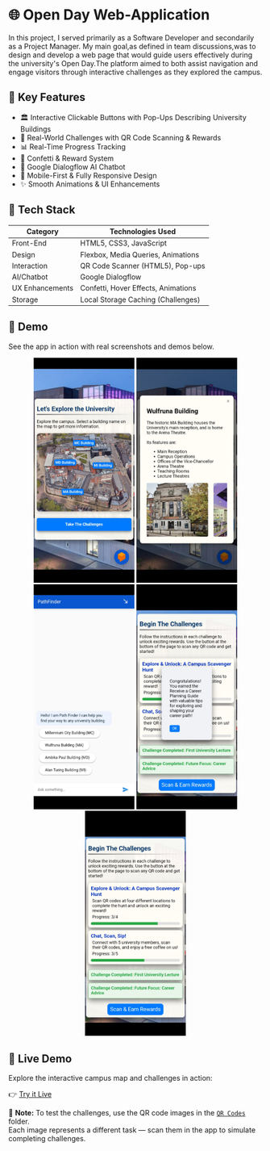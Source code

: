 # 🌐 Open Day Web-Application
In this project, I served primarily as a Software Developer and secondarily as a Project Manager. My main goal,as defined in team discussions,was to design and develop a web page that would guide users effectively during the university's Open Day.The platform aimed to both assist navigation and engage visitors through interactive challenges as they explored the campus.


## 🚀 Key Features
- 🏛️ Interactive Clickable Buttons with Pop-Ups Describing University Buildings 
- 🎯 Real-World Challenges with QR Code Scanning & Rewards
- 📊 Real-Time Progress Tracking  
- 🎉 Confetti & Reward System  
- 🤖 Google Dialogflow AI Chatbot  
- 📱 Mobile-First & Fully Responsive Design  
- ✨ Smooth Animations & UI Enhancements


## 🧠 Tech Stack
| Category          | Technologies Used                   |
|------------------|--------------------------------------|
| Front-End         | HTML5, CSS3, JavaScript              |
| Design            | Flexbox, Media Queries, Animations   |
| Interaction       | QR Code Scanner (HTML5), Pop-ups     |
| AI/Chatbot        | Google Dialogflow                    |
| UX Enhancements   | Confetti, Hover Effects, Animations  |
| Storage           | Local Storage Caching (Challenges)   |


## 📸 Demo
See the app in action with real screenshots and demos below.

<p align="center">
  <img src="Demo/1.jpg" width="200" title="Map View"/>
  <img src="Demo/2.jpg" width="200" title="Building Description"/>
  <img src="Demo/3.jpg" width="200" title="Chat-Bot"/>
  <img src="Demo/4.jpg" width="200" title="Challenge Complition"/>
  <img src="Demo/5.jpg" width="200" title="Progress Tracking"/>
</p>


## 🔗 Live Demo
Explore the interactive campus map and challenges in action: 

👉 [Try it Live](https://0x5and33p.github.io/MorningFLow/Personal%20contribution/map.html)

🧭 **Note:** To test the challenges, use the QR code images in the [`QR Codes`](./QR%20Codes) folder.  
Each image represents a different task — scan them in the app to simulate completing challenges.
